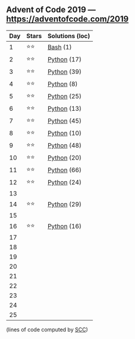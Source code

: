 ## Advent of Code 2019 — https://adventofcode.com/2019

 | Day | Stars | Solutions (loc) |
 |-----|-------|-----------------|
 | 1   | ⭐⭐  | [Bash](/aoc2019/01/solution.sh) (1) |
 | 2   | ⭐⭐  | [Python](/aoc2019/02/solution.py) (17) |
 | 3   | ⭐⭐  | [Python](/aoc2019/03/solution.py) (39) |
 | 4   | ⭐⭐  | [Python](/aoc2019/04/solution.py) (8) |
 | 5   | ⭐⭐  | [Python](/aoc2019/05/solution.py) (25) |
 | 6   | ⭐⭐  | [Python](/aoc2019/06/solution.py) (13) |
 | 7   | ⭐⭐  | [Python](/aoc2019/07/solution.py) (45) |
 | 8   | ⭐⭐  | [Python](/aoc2019/08/solution.py) (10) |
 | 9   | ⭐⭐  | [Python](/aoc2019/09/solution.py) (48) |
 | 10  | ⭐⭐  | [Python](/aoc2019/10/solution.py) (20) |
 | 11  | ⭐⭐  | [Python](/aoc2019/11/solution.py) (66) |
 | 12  | ⭐⭐  | [Python](/aoc2019/12/solution.py) (24) |
 | 13  |       | |
 | 14  | ⭐⭐  | [Python](/aoc2019/14/solution.py) (29) |
 | 15  |       | |
 | 16  | ⭐⭐  | [Python](/aoc2019/16/solution.py) (16) |
 | 17  |       | |
 | 18  |       | |
 | 19  |       | |
 | 20  |       | |
 | 21  |       | |
 | 22  |       | |
 | 23  |       | |
 | 24  |       | |
 | 25  |       | |

(lines of code computed by [SCC](https://github.com/boyter/scc))
